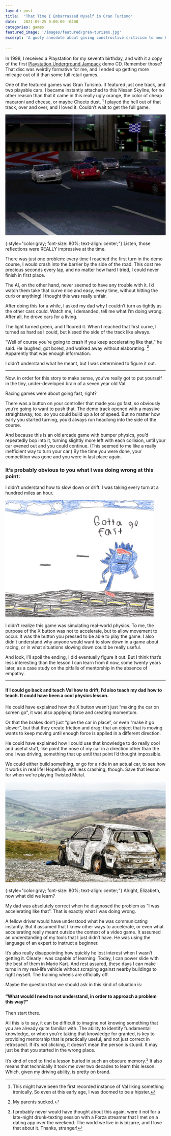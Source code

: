 ```yaml
---
layout: post
title:  "That Time I Embarrassed Myself in Gran Turismo"
date:   2021-09-25 9:00:00 -0400
categories: games
featured_image: '/images/featured/gran-turismo.jpg'
excerpt: 'A goofy anecdote about giving constructive criticism to new hobbyists.'

---
```


In 1998, I received a Playstation for my seventh birthday, and with it a copy of the first [Playstation Underground Jampack](https://en.wikipedia.org/wiki/Jampack) demo CD. Remember those? That disc was weirdly formative for me, and I ended up getting more mileage out of it than some full retail games.

One of the featured games was Gran Turismo. It featured just one track, and two playable cars. I became instantly attached to this Nissan Skyline, for no other reason than that it came in this really ugly orange, the color of cheap macaroni and cheese, or maybe Cheeto dust.  [^1] I played the hell out of that track, over and over, and I loved it. Couldn’t wait to get the full game.

![](/images/gran-turismo/night-map.jpg)

{:style="color:gray; font-size: 80%; text-align: center;"}
Listen, those reflections were REALLY impressive at the time.

There was just one problem: every time I reached the first turn in the demo course, I would crash into the barrier by the side of the road. This cost me precious seconds every lap, and no matter how hard I tried, I could never finish in first place.

The AI, on the other hand, never seemed to have any trouble with it. I’d watch them take that curve nice and easy, every time, without hitting the curb or anything! I thought this was really unfair.

After doing this for a while, I asked my dad why I couldn’t turn as tightly as the other cars could. Watch me, I demanded, tell me what I’m doing wrong. After all, he drove cars for a living.

The light turned green, and I floored it. When I reached that first curve, I turned as hard as I could, but kissed the side of the track like always.

“Well of course you’re going to crash if you keep accelerating like that,” he said. He laughed, got bored, and walked away without elaborating. [^2] Apparently that was enough information.

I didn’t understand what he meant, but I was determined to figure it out.

---

Now, in order for this story to make sense, you’ve really got to put yourself in the tiny, under-developed brain of a seven year old Val.

Racing games were about going fast, right?

There was a button on your controller that made you go fast, so obviously you’re going to want to push that. The demo track opened with a massive straightaway, too, so you could build up a lot of speed. But no matter how early you started turning, you’d always run headlong into the side of the course.

And because this is an old arcade game with bumper physics, you’d repeatedly bop into it, turning slightly more left with each collision, until your car evened out and you could continue. (This seemed to me like a really inefficient way to turn your car.) By the time you were done, your competition was gone and you were in last place again.

### It’s probably obvious to you what I was doing wrong at this point:

I didn’t understand how to slow down or drift. I was taking every turn at a hundred miles an hour.

![](/images/gran-turismo/sanic.gif)

I didn’t realize this game was simulating real-world physics. To me, the purpose of the X button was not to accelerate, but to allow movement to occur. It was the button you pressed to be able to play the game. I also didn’t understand why anyone would want to slow down in a game about racing, or in what situations slowing down could be really useful.

And look, I’ll spoil the ending, I did eventually figure it out. But I think that’s less interesting than the lesson I can learn from it now, some twenty years later, as a case study on the pitfalls of mentorship in the absence of empathy.

---

#### If I could go back and teach Val how to drift, I’d also teach my dad how to teach. It could have been a cool physics lesson.

He could have explained how the X button wasn’t just “making the car on screen go”, it was also applying force and creating momentum.

Or that the brakes don’t just “glue the car in place”, or even “make it go slower”, but that they create friction and drag; that an object that is moving wants to keep moving until enough force is applied in a different direction.

He could have explained how I could use that knowledge to do really cool and useful stuff, like point the nose of my car in a direction other than the one I was driving, something that up until that point I’d thought impossible.

We could either build something, or go for a ride in an actual car, to see how it works in real life! Hopefully with less crashing, though. Save that lesson for when we're playing Twisted Metal.

![](/images/gran-turismo/crash.jpg)

{:style="color:gray; font-size: 80%; text-align: center;"}
Alright, Elizabeth, now what did we learn?

My dad was absolutely correct when he diagnosed the problem as “I was accelerating like that”. That is exactly what I was doing wrong.

A fellow driver would have understood what he was communicating instantly. But it assumed that I knew other ways to accelerate, or even what accelerating really meant outside the context of a video game. It assumed an understanding of my tools that I just didn’t have. He was using the language of an expert to instruct a beginner.

It’s also really disappointing how quickly he lost interest when I wasn’t getting it. Clearly I was capable of learning.  Today, I can power slide with the best of them in Mario Kart. And rest assured, these days I can make turns in my real-life vehicle without scraping against nearby buildings to right myself. The training wheels are officially off.

Maybe the question that we should ask in this kind of situation is:

#### “What would I need to not understand, in order to approach a problem this way?”

Then start there.

All this is to say, it can be difficult to imagine not knowing something that you are already quite familiar with. The ability to identify fundamental knowledge, or when you’re taking that knowledge for granted, is key to providing mentorship that is practically useful, and not just correct in retrospect. If it’s not clicking, it doesn’t mean the person is stupid. It may just be that you started in the wrong place.

It’s kind of cool to find a lesson buried in such an obscure memory.[^3] It also means that technically it took me over two decades to learn this lesson. Which, given my driving ability, is pretty on brand.

[^1]: This might have been the first recorded instance of Val liking something ironically. So even at this early age, I was doomed to be a hipster.

[^2]: My parents sucked.

[^3]: I probably never would have thought about this again, were it not for a late-night drunk-texting session with a Forza streamer that I met on a dating app over the weekend. The world we live in is bizarre, and I love that about it. Thanks, stranger!
